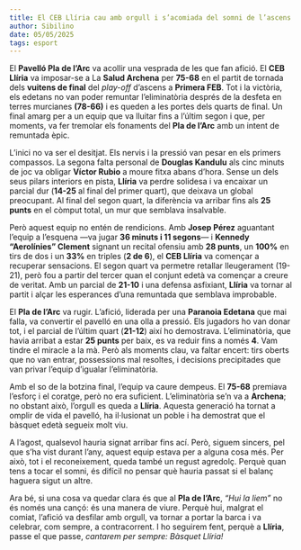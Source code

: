 ```yaml
---
title: El CEB Llíria cau amb orgull i s’acomiada del somni de l’ascens
author: Sibilino
date: 05/05/2025
tags: esport
---
```


El **Pavelló Pla de l’Arc** va acollir una vesprada de les que fan afició. El **CEB Llíria** va imposar-se a La **Salud Archena** per **75-68** en el partit de tornada dels **vuitens de final** del _play-off_ d’ascens a **Primera FEB**. Tot i la victòria, els edetans no van poder remuntar l’eliminatòria després de la desfeta en terres murcianes **(78-66)** i es queden a les portes dels quarts de final. Un final amarg per a un equip que va lluitar fins a l’últim segon i que, per moments, va fer tremolar els fonaments del **Pla de l’Arc** amb un intent de remuntada èpic.

L’inici no va ser el desitjat. Els nervis i la pressió van pesar en els primers compassos. La segona falta personal de **Douglas Kandulu** als cinc minuts de joc va obligar **Víctor Rubio** a moure fitxa abans d’hora. Sense un dels seus pilars interiors en pista, **Llíria** va perdre solidesa i va encaixar un parcial dur (**14-25** al final del primer quart), que deixava un global preocupant. Al final del segon quart, la diferència va arribar fins als **25 punts** en el còmput total, un mur que semblava insalvable.

Però aquest equip no entén de rendicions. Amb **Josep Pérez** aguantant l’equip a l’esquena —va jugar **36 minuts i 11 segons**— i **Kennedy “Aerolínies” Clement** signant un recital ofensiu amb **28 punts**, un **100%** en tirs de dos i un **33%** en triples (**2 de 6**), el **CEB Llíria** va començar a recuperar sensacions. El segon quart va permetre retallar lleugerament (19-21), però fou a partir del tercer quan el conjunt edetà va començar a creure de veritat. Amb un parcial de **21-10** i una defensa asfixiant, **Llíria** va tornar al partit i alçar les esperances d’una remuntada que semblava improbable.

El **Pla de l’Arc** va rugir. L’afició, liderada per una **Paranoia Edetana** que mai falla, va convertir el pavelló en una olla a pressió. Els jugadors ho van donar tot, i el parcial de l’últim quart (**21-12**) així ho demostrava. L’eliminatòria, que havia arribat a estar **25 punts** per baix, es va reduir fins a només **4**. Vam tindre el miracle a la mà. Però als moments clau, va faltar encert: tirs oberts que no van entrar, possessions mal resoltes, i decisions precipitades que van privar l’equip d’igualar l’eliminatòria.

Amb el so de la botzina final, l’equip va caure dempeus. El **75-68** premiava l’esforç i el coratge, però no era suficient. L’eliminatòria se’n va a **Archena**; no obstant això, l’orgull es queda a **Llíria**. Aquesta generació ha tornat a omplir de vida el pavelló, ha il·lusionat un poble i ha demostrat que el bàsquet edetà segueix molt viu.

A l’agost, qualsevol hauria signat arribar fins ací. Però, siguem sincers, pel que s’ha vist durant l’any, aquest equip estava per a alguna cosa més. Per això, tot i el reconeixement, queda també un regust agredolç. Perquè quan tens a tocar el somni, és difícil no pensar què hauria passat si el balanç haguera sigut un altre.

Ara bé, si una cosa va quedar clara és que al **Pla de l’Arc**, _“Hui la liem”_ no és només una cançó: és una manera de viure. Perquè hui, malgrat el comiat, l’afició va desfilar amb orgull, va tornar a portar la barca i va celebrar, com sempre, a contracorrent. I ho seguirem fent, perquè a **Llíria**, passe el que passe, _cantarem per sempre: Bàsquet Llíria!_
